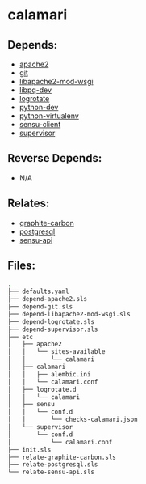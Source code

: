 # calamari

## Depends:

  -  [apache2](/salt/apache2)
  -  [git](/salt/git)
  -  [libapache2-mod-wsgi](/salt/libapache2-mod-wsgi)
  -  [libpq-dev](/salt/libpq-dev)
  -  [logrotate](/salt/logrotate)
  -  [python-dev](/salt/python-dev)
  -  [python-virtualenv](/salt/python-virtualenv)
  -  [sensu-client](/salt/sensu-client)
  -  [supervisor](/salt/supervisor)

## Reverse Depends:

  -  N/A

## Relates:

  -  [graphite-carbon](/salt/graphite-carbon)
  -  [postgresql](/salt/postgresql)
  -  [sensu-api](/salt/sensu-api)

## Files:

```bash
.
├── defaults.yaml
├── depend-apache2.sls
├── depend-git.sls
├── depend-libapache2-mod-wsgi.sls
├── depend-logrotate.sls
├── depend-supervisor.sls
├── etc
│   ├── apache2
│   │   └── sites-available
│   │       └── calamari
│   ├── calamari
│   │   ├── alembic.ini
│   │   └── calamari.conf
│   ├── logrotate.d
│   │   └── calamari
│   ├── sensu
│   │   └── conf.d
│   │       └── checks-calamari.json
│   └── supervisor
│       └── conf.d
│           └── calamari.conf
├── init.sls
├── relate-graphite-carbon.sls
├── relate-postgresql.sls
└── relate-sensu-api.sls
```
